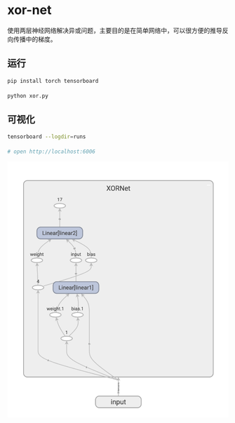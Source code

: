 # xor-net

使用两层神经网络解决异或问题，主要目的是在简单网络中，可以很方便的推导反向传播中的梯度。

## 运行

```bash
pip install torch tensorboard

python xor.py
```

## 可视化

```bash
tensorboard --logdir=runs

# open http://localhost:6006
```

![](src/graph.png)